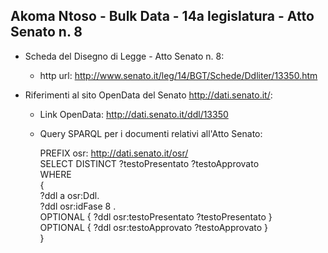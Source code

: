 ## Akoma Ntoso - Bulk Data - 14a legislatura - Atto Senato n. 8 ##

* Scheda del Disegno di Legge - Atto Senato n. 8:
	* http url: http://www.senato.it/leg/14/BGT/Schede/Ddliter/13350.htm

* Riferimenti al sito OpenData del Senato http://dati.senato.it/:
	* Link OpenData: http://dati.senato.it/ddl/13350
	* Query SPARQL per i documenti relativi all'Atto Senato:

        PREFIX osr: <http://dati.senato.it/osr/>  
		SELECT DISTINCT ?testoPresentato ?testoApprovato  
		WHERE  
		{  
		    ?ddl a osr:Ddl.  
		    ?ddl osr:idFase 8 .  
		    OPTIONAL { ?ddl osr:testoPresentato ?testoPresentato }  
		    OPTIONAL { ?ddl osr:testoApprovato ?testoApprovato }  
		}
		
